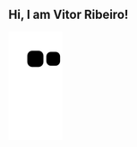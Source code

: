 ## Hi, I am Vitor Ribeiro! 
![Snake animation](https://github.com/Vith-MCB/Vith-MCB/blob/output/github-contribution-grid-snake.svg)
